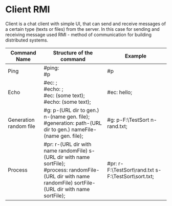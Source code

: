 # Client RMI

Client is a chat client with simple UI, that can send and receive messages of a certain type (texts or files) from the server.
In this case for sending and receiving message used RMI - method of communication for building distributed systems.

Command Name |Structure of the command|Example|
-------------|------------------------|-------|
Ping|#ping: <br> #p|#p|
Echo|#ec: ; <br> #echo: ; <br> #ec: (some text); <br> #echo: (some text);|#ec: hello;|
Generation random file|#g: p-(URL dir to gen.) n-(name gen. file); <br> #generation: path-(URL dir to gen.) nameFile-(name gen. file);| #g: p-F:\TestSort n-rand.txt;|
Process|#pr: r-(URL dir with name randomFile) s-(URL dir with name sortFile); <br> #process: randomFile-(URL dir with name randomFile) sortFile-(URL dir with name sortFile);| #pr: r-F:\TestSort\rand.txt s-F:\TestSort\sort.txt;|
